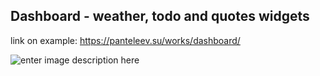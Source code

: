 ## Dashboard - weather, todo and quotes widgets

link on example: https://panteleev.su/works/dashboard/

![enter image description here](https://panteleev.su/stock/dashboard.png)
